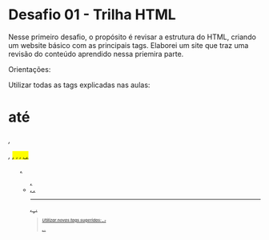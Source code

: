 # Desafio 01 - Trilha HTML 
Nesse primeiro desafio, o propósito é revisar a estrutura do HTML, criando um website básico com as principais tags. Elaborei um site que traz uma revisão do conteúdo aprendido nessa priemira parte.

Orientações:

Utilizar todas as tags explicadas nas aulas: <h1> até <h6>, <p>, <mark>, <small>, <i>, <u>, <strong>, <ol>, <ul>, <li>, <a>, <hr>, <sub>, <sup>, <blockquote>

Utilizar novas tags sugeridas: <font>, <del>, <p>, <abbr>.
